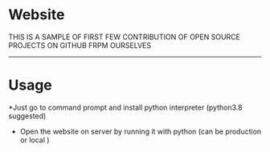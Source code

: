 # Website
THIS IS A SAMPLE OF FIRST FEW CONTRIBUTION OF OPEN SOURCE PROJECTS ON GITHUB FRPM OURSELVES

---------------------------
# Usage
*Just go to command prompt and install python interpreter  (python3.8 suggested)
* Open the website on server by running it with python (can be production or local )

